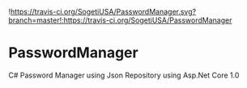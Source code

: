 !https://travis-ci.org/SogetiUSA/PasswordManager.svg?branch=master!:https://travis-ci.org/SogetiUSA/PasswordManager

# PasswordManager
C# Password Manager using Json Repository using Asp.Net Core 1.0
